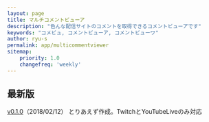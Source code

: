 ```yaml
---
layout: page
title: マルチコメントビューア
description: "色んな配信サイトのコメントを取得できるコメントビューアです"
keywords: "コメビュ, コメントビューア, コメントビューワ"
author: ryu-s
permalink: app/multicommentviewer
sitemap:
    priority: 1.0
    changefreq: 'weekly'	
---
```


## 最新版
[v0.1.0](http://int-main.net/app/MultiCommentViewer_v0.1.0.zip)（2018/02/12） とりあえず作成。TwitchとYouTubeLiveのみ対応  
